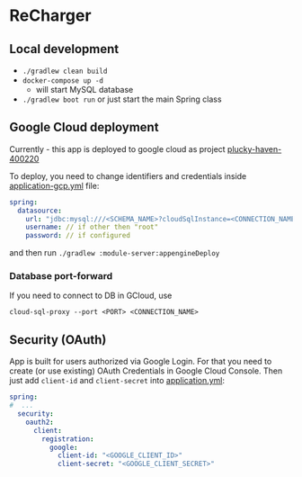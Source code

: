 # ReCharger

## Local development
- `./gradlew clean build`
- `docker-compose up -d`
  - will start MySQL database
- `./gradlew boot run` or just start the main Spring class

## Google Cloud deployment
Currently - this app is deployed to google cloud as project [plucky-haven-400220](https://plucky-haven-400220.lm.r.appspot.com/swagger-ui/index.html)

To deploy, you need to change identifiers and credentials inside [application-gcp.yml](module-server/src/main/resources/application-gcp.yml) file:
```yaml
spring:
  datasource:
    url: "jdbc:mysql:///<SCHEMA_NAME>?cloudSqlInstance=<CONNECTION_NAME>&socketFactory=com.google.cloud.sql.mysql.SocketFactory"
    username: // if other then "root"
    password: // if configured
```

and then run `./gradlew :module-server:appengineDeploy`

### Database port-forward
If you need to connect to DB in GCloud, use

`cloud-sql-proxy --port <PORT> <CONNECTION_NAME>`

## Security (OAuth)
App is built for users authorized via Google Login. For that you need to create (or use existing) OAuth Credentials
in Google Cloud Console. Then just add `client-id` and `client-secret` into [application.yml](module-server/src/main/resources/application.yml):
```yaml
spring:
#  ...
  security:
    oauth2:
      client:
        registration:
          google:
            client-id: "<GOOGLE_CLIENT_ID>"
            client-secret: "<GOOGLE_CLIENT_SECRET>"
```
